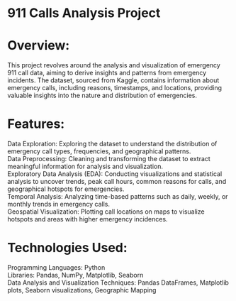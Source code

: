 # 911 Calls Analysis Project
# Overview:
This project revolves around the analysis and visualization of emergency 911 call data, aiming to derive insights and patterns from emergency incidents. The dataset, sourced from Kaggle, contains information about emergency calls, including reasons, timestamps, and locations, providing valuable insights into the nature and distribution of emergencies.

# Features:
Data Exploration: Exploring the dataset to understand the distribution of emergency call types, frequencies, and geographical patterns. \
Data Preprocessing: Cleaning and transforming the dataset to extract meaningful information for analysis and visualization. \
Exploratory Data Analysis (EDA): Conducting visualizations and statistical analysis to uncover trends, peak call hours, common reasons for calls, and geographical hotspots for emergencies. \
Temporal Analysis: Analyzing time-based patterns such as daily, weekly, or monthly trends in emergency calls. \
Geospatial Visualization: Plotting call locations on maps to visualize hotspots and areas with higher emergency incidences. 
# Technologies Used:
Programming Languages: Python \
Libraries: Pandas, NumPy, Matplotlib, Seaborn \
Data Analysis and Visualization Techniques: Pandas DataFrames, Matplotlib plots, Seaborn visualizations, Geographic Mapping
